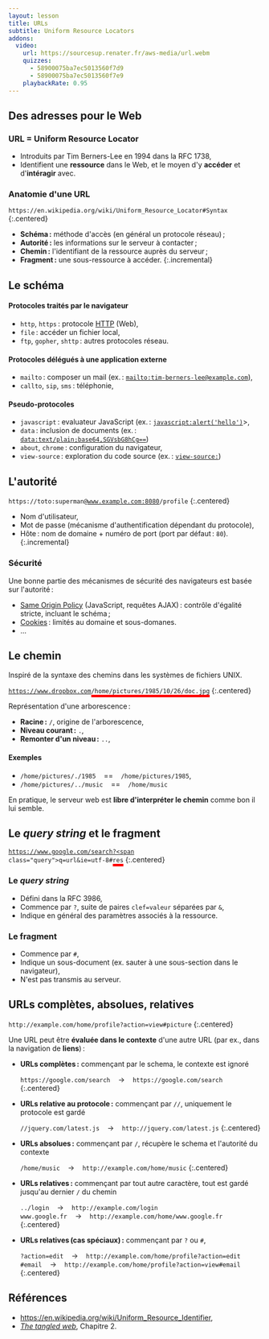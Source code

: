 ```yaml
---
layout: lesson
title: URLs
subtitle: Uniform Resource Locators
addons:
  video:
    url: https://sourcesup.renater.fr/aws-media/url.webm
    quizzes:
      - 58900075ba7ec5013560f7d9
      - 58900075ba7ec5013560f7e9
    playbackRate: 0.95
---
```


<style>
  [data-incremental="1"] #intro .scheme,
  [data-incremental="2"] #intro .authority,
  [data-incremental="3"] #intro .path,
  [data-incremental="4"] #intro .fragment,
  [data-incremental="0"] #authority .authority,
  [data-incremental="1"] #authority .user,
  [data-incremental="2"] #authority .password,
  [data-incremental="3"] #authority .host,
  #path .path, #query .query, #query .fragment
  { border-bottom: solid thick red }
</style>

<section id="intro">

## Des adresses pour le Web

### URL = **U**niform **R**esource **L**ocator

- Introduits par Tim Berners-Lee en 1994 dans la RFC 1738,
- Identifient une **ressource** dans le Web, et le moyen d'y
  **accéder** et d'**intéragir** avec.

### Anatomie d'une URL

<code><span class="scheme">https:</span>//<span class="authority">en.wikipedia.org</span><span class="path">/wiki/Uniform_Resource_Locator</span><span class="fragment">#Syntax</span></code>
{:.centered}

- **Schéma :** méthode d'accès (en général un protocole réseau) ;
- **Autorité :** les informations sur le serveur à contacter ;
- **Chemin :** l'identifiant de la ressource auprès du serveur ;
- **Fragment :** une sous-ressource à accéder.
{:.incremental}

</section>
<section>

## Le schéma

#### Protocoles traités par le navigateur

- `http`, `https` : protocole [HTTP](../HTTP) (Web),
- `file` : accéder un fichier local,
- `ftp`, `gopher`, `shttp` : autres protocoles réseau.

#### Protocoles délégués à une application externe

- `mailto` : composer un mail (ex. :
  [`mailto:tim-berners-lee@example.com`](mailto:tim-berners-lee@example.com)),
- `callto`, `sip`, `sms` : téléphonie,

#### Pseudo-protocoles

- `javascript` : evaluateur JavaScript (ex. : [`javascript:alert('hello')`](javascript:alert('hello'))>,
- `data` :  inclusion de documents (ex. : [`data:text/plain;base64,SGVsbG8hCg==`](data:text/plain;base64,SGVsbG8hCg==))
- `about`, `chrome` : configuration du navigateur,
- `view-source` : exploration du code source (ex. : [`view-source:`](view-source:))

</section>
<section id="authority">

## L'autorité

<code>https://<span class="authority"><span class="user">toto</span>:<span class="password">superman</span>@<span class="host">www.example.com:8080</span></span>/profile</code>
{:.centered}

- Nom d'utilisateur,
- Mot de passe (mécanisme d'authentification dépendant du protocole),
- Hôte : nom de domaine + numéro de port (port par défaut : `80`).
{:.incremental}

### Sécurité

Une bonne partie des mécanismes de sécurité des navigateurs est basée
sur l'autorité :

- [Same Origin Policy](../cross-domain) (JavaScript, requêtes AJAX) :
  contrôle d'égalité stricte, incluant le schéma ;
- [Cookies](../etat#cookies) : limités au domaine et sous-domanes.
- ...

</section>
<section id="path">

## Le chemin

Inspiré de la syntaxe des chemins dans les systèmes de fichiers UNIX.

<code>https://www.dropbox.com<span class="path">/home/pictures/1985/10/26/doc.jpg</span></code>
{:.centered}

Représentation d'une arborescence :

- **Racine :** `/`, origine de l'arborescence,
- **Niveau courant :** `.`,
- **Remonter d'un niveau :** `..`,

#### Exemples

- `/home/pictures/./1985`    ==    `/home/pictures/1985`,
- `/home/pictures/../music`    ==    `/home/music`

En pratique, le serveur web est **libre d'interpréter le chemin** comme
bon il lui semble.

</section>
<section id="query">

## Le *query string* et le fragment

<code>https://www.google.com/search?<span class="query">q=url&ie=utf-8</span>#<span class="fragment">res</span></code>
{:.centered}

### Le *query string*

- Défini dans la RFC 3986,
- Commence par `?`, suite de paires `clef=valeur` séparées par `&`,
- Indique en général des paramètres associés à la ressource.

### Le fragment

- Commence par `#`,
- Indique un sous-document (ex. sauter à une sous-section dans le navigateur),
- N'est pas transmis au serveur.


</section>
<section class="compact">

## URLs complètes, absolues, relatives

`http://example.com/home/profile?action=view#picture`
{:.centered}

Une URL peut être **évaluée dans le contexte** d'une autre URL (par
ex., dans la navigation de **liens**) :

- **URLs complètes :** commençant par le schema, le contexte est ignoré
  
  `https://google.com/search`    →    `https://google.com/search`
  {:.centered}

- **URLs relative au protocole :** commençant par `//`, uniquement le
  protocole est gardé
  
  `//jquery.com/latest.js`    →    `http://jquery.com/latest.js`
  {:.centered}

- **URLs absolues :** commençant par `/`, récupère le schema et
  l'autorité du contexte
  
  `/home/music`    →    `http://example.com/home/music`
  {:.centered}

- **URLs relatives :** commençant par tout autre caractère, tout est
  gardé jusqu'au dernier `/` du chemin
  
  `../login`    →    `http://example.com/login`  
  `www.google.fr`    →    `http://example.com/home/www.google.fr`
  {:.centered}

- **URLs relatives (cas spéciaux) :** commençant par `?` ou `#`,
  
  `?action=edit`    →    `http://example.com/home/profile?action=edit`  
  `#email`    →    `http://example.com/home/profile?action=view#email`
  {:.centered}

</section>
<section>

## Références

- <https://en.wikipedia.org/wiki/Uniform_Resource_Identifier>,
- [*The tangled web*](../../#scurit), Chapitre 2.

</section>
